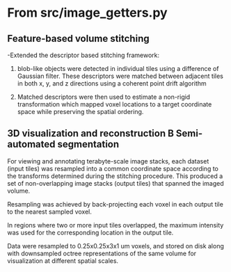 # From src/image_getters.py

## Feature-based volume stitching
-Extended the descriptor based stitching framework:

1. blob-like objects were detected in individual tiles using a difference of Gaussian filter.  These descriptors were matched between adjacent tiles in both x, y, and z directions using a coherent point drift algorithm

2.  Matched descriptors were then used to estimate a non-rigid transformation which mapped voxel locations to a target coordinate space while preserving the spatial ordering. 


## 3D visualization and reconstruction B Semi-automated segmentation
For viewing and annotating terabyte-scale image stacks, each dataset (input tiles) was resampled into a common coordinate space according to the transforms determined during the stitching procedure. This produced a set of non-overlapping image stacks (output tiles) that spanned the imaged volume.

Resampling was achieved by back-projecting each voxel in each output tile to the nearest sampled voxel.

In regions where two or more input tiles overlapped, the maximum intensity was used for the corresponding location in the output tile. 

Data were resampled to 0.25x0.25x3x1 um voxels, and stored on disk along with downsampled octree representations of the same volume for visualization at different spatial scales.